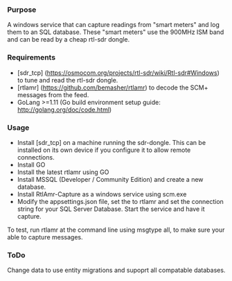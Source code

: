 ### Purpose
A windows service that can capture readings from "smart meters" and log them to an SQL database. These "smart meters" use the 900MHz ISM band and can be read by a cheap rtl-sdr dongle.


### Requirements

- [sdr_tcp] (https://osmocom.org/projects/rtl-sdr/wiki/Rtl-sdr#Windows)  to tune and read the rtl-sdr dongle.
- [rtlamr] (https://github.com/bemasher/rtlamr) to decode the SCM+ messages from the feed.
- GoLang >=1.11 (Go build environment setup guide: http://golang.org/doc/code.html)

### Usage
- Install  [sdr_tcp] on a machine running the sdr-dongle.  This can be installed on its own device if you configure it to allow remote connections.
- Install GO 
- Install the latest rtlamr using GO
- Install MSSQL (Developer / Community Edition) and create a new database.
- Install RtlAmr-Capture as a windows service using scm.exe
- Modify the appsettings.json file, set the to rtlamr and set the connection string for your SQL Server Database.  Start the service and have it capture.

To test,  run rtlamr at the command line using msgtype all, to make sure your able to capture messages.

### ToDo
Change data to use entity migrations and supoprt all compatable databases.